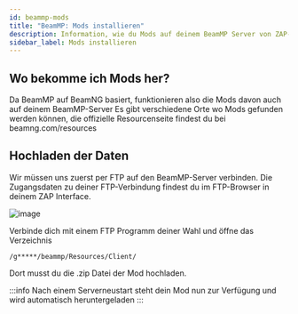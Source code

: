 ```yaml
---
id: beammp-mods
title: "BeamMP: Mods installieren"
description: Information, wie du Mods auf deinem BeamMP Server von ZAP-Hosting installieren kannst - ZAP-Hosting.com Dokumentation
sidebar_label: Mods installieren
---
```


## Wo bekomme ich Mods her?
Da BeamMP auf BeamNG basiert, funktionieren also die Mods davon auch auf deinem BeamMP-Server
Es gibt verschiedene Orte wo Mods gefunden werden können, die offizielle Resourcenseite findest du bei beamng.com/resources


## Hochladen der Daten
Wir müssen uns zuerst per FTP auf den BeamMP-Server verbinden. Die Zugangsdaten zu deiner FTP-Verbindung findest du im FTP-Browser in deinem ZAP Interface.

![image](https://user-images.githubusercontent.com/13604413/159179655-1a67846c-c767-45a5-a86c-5aa617e992a2.png)

Verbinde dich mit einem FTP Programm deiner Wahl und öffne das Verzeichnis

```
/g*****/beammp/Resources/Client/
```

Dort musst du die .zip Datei der Mod hochladen.

:::info
Nach einem Serverneustart steht dein Mod nun zur Verfügung und wird automatisch heruntergeladen
:::
